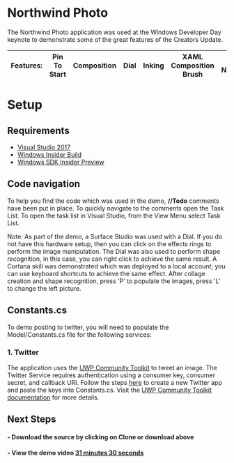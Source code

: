 ﻿---
topic: sample
languages:
- csharp
products:
- windows
- windows-uwp
---

<!---
  category: ControlsLayoutAndText CustomUserInteractions GraphicsAndAnimation Inking Touch TilesToastAndNotifications
  language: cs
  keywords: surface studio desktop composition inking uwp community toolkit cortana dial XAML
-->

# Northwind Photo

The Northwind Photo application was used at the Windows Developer Day keynote to demonstrate some of the great features of the Creators Update.

**Features:** | Pin To Start | Composition | Dial | Inking | XAML Composition Brush | Toast and Notifications
---|---|---|---|---|---|---

# Setup

## Requirements
* [Visual Studio 2017](https://www.visualstudio.com/vs/visual-studio-2017-rc/)
* [Windows Insider Build](https://www.microsoft.com/en-us/software-download/windowsinsiderpreviewiso)
* [Windows SDK Insider Preview](https://www.microsoft.com/en-us/software-download/windowsinsiderpreviewSDK )

## Code navigation
To help you find the code which was used in the demo, **//Todo** comments have been put in place. To quickly navigate to the comments open the Task List. To open the task list in Visual Studio, from the View Menu select Task List. 

Note: As part of the demo, a Surface Studio was used with a Dial. If you do not have this hardware setup, then you can click on the effects rings to perform the image manipulation. The Dial was also used to perform shape recognition, in this case, you can right click to achieve the same result. A Cortana skill was demonstrated which was deployed to a local account; you can use keyboard shortcuts to achieve the same effect. After collage creation and shape recognition, press 'P' to populate the images, press 'L' to change the left picture.

## Constants.cs
To demo posting to twitter, you will need to populate the Model/Constants.cs file for the following services:

### 1. Twitter

The application uses the [UWP Community Toolkit](https://github.com/Microsoft/UWPCommunityToolkit) to tweet an image. The Twitter Service requires authentication using a consumer key, consumer secret, and callback URI. Follow the steps [here](https://apps.twitter.com/app/new) to create a new Twitter app and paste the keys into Constants.cs. Visit the [UWP Community Toolkit documentation](https://developer.microsoft.com/en-us/windows/uwp-community-toolkit/services/twitter.htm) for more details.


## Next Steps ##

#### - Download the source by clicking on **Clone or download** above

#### - View the demo video [31 minutes 30 seconds](https://developer.microsoft.com/en-us/windows/projects/campaigns/windows-developer-day)